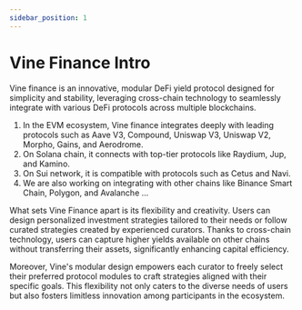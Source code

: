 ```yaml
---
sidebar_position: 1
---
```


# Vine Finance Intro

Vine finance is an innovative, modular DeFi yield protocol designed for simplicity and stability, leveraging cross-chain technology to seamlessly integrate with various DeFi protocols across multiple blockchains.

1. In the EVM ecosystem, Vine finance integrates deeply with leading protocols such as Aave V3, Compound, Uniswap V3, Uniswap V2, Morpho, Gains, and Aerodrome.
2. On Solana chain, it connects with top-tier protocols like Raydium, Jup, and Kamino.
3. On Sui network, it is compatible with protocols such as Cetus and Navi.
4. We are also working on integrating with other chains like Binance Smart Chain, Polygon, and Avalanche ...

What sets Vine Finance apart is its flexibility and creativity. Users can design personalized investment strategies tailored to their needs or follow curated strategies created by experienced curators. Thanks to cross-chain technology, users can capture higher yields available on other chains without transferring their assets, significantly enhancing capital efficiency.

Moreover, Vine's modular design empowers each curator to freely select their preferred protocol modules to craft strategies aligned with their specific goals. This flexibility not only caters to the diverse needs of users but also fosters limitless innovation among participants in the ecosystem.
